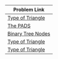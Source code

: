 | Problem Link |
| ------------------|
|[Type of Triangle](https://www.hackerrank.com/challenges/what-type-of-triangle/problem?isFullScreen=true)|
|[The PADS](https://www.hackerrank.com/challenges/the-pads/problem?isFullScreen=true)|
|[Binary Tree Nodes](https://www.hackerrank.com/challenges/binary-search-tree-1/problem?isFullScreen=true)|
|[Type of Triangle](https://www.hackerrank.com/challenges/what-type-of-triangle/problem?isFullScreen=true)|
|[Type of Triangle](https://www.hackerrank.com/challenges/what-type-of-triangle/problem?isFullScreen=true)|

